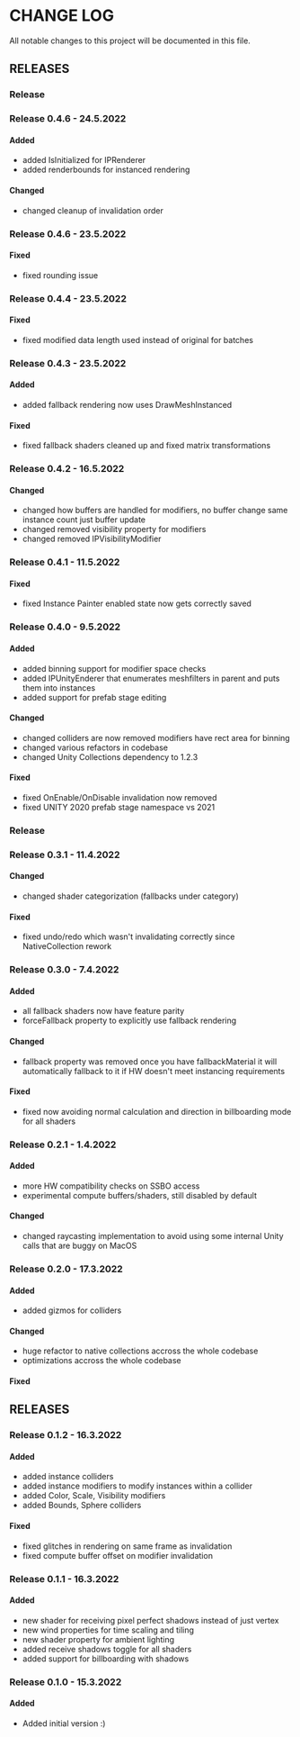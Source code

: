 # CHANGE LOG

All notable changes to this project will be documented in this file.

## RELEASES

### Release

### Release 0.4.6 - 24.5.2022

#### Added

- added IsInitialized for IPRenderer
- added renderbounds for instanced rendering

#### Changed

- changed cleanup of invalidation order

### Release 0.4.6 - 23.5.2022

#### Fixed

- fixed rounding issue

### Release 0.4.4 - 23.5.2022

#### Fixed

- fixed modified data length used instead of original for batches

### Release 0.4.3 - 23.5.2022

#### Added

- added fallback rendering now uses DrawMeshInstanced

#### Fixed

- fixed fallback shaders cleaned up and fixed matrix transformations

### Release 0.4.2 - 16.5.2022

#### Changed

- changed how buffers are handled for modifiers, no buffer change same instance count just buffer update
- changed removed visibility property for modifiers
- changed removed IPVisibilityModifier

### Release 0.4.1 - 11.5.2022

#### Fixed

- fixed Instance Painter enabled state now gets correctly saved

### Release 0.4.0 - 9.5.2022

#### Added

- added binning support for modifier space checks
- added IPUnityEnderer that enumerates meshfilters in parent and puts them into instances
- added support for prefab stage editing

#### Changed

- changed colliders are now removed modifiers have rect area for binning
- changed various refactors in codebase
- changed Unity Collections dependency to 1.2.3

#### Fixed

- fixed OnEnable/OnDisable invalidation now removed
- fixed UNITY 2020 prefab stage namespace vs 2021

### Release

### Release 0.3.1 - 11.4.2022

#### Changed

- changed shader categorization (fallbacks under category)

#### Fixed

- fixed undo/redo which wasn't invalidating correctly since NativeCollection rework

### Release 0.3.0 - 7.4.2022

#### Added

- all fallback shaders now have feature parity
- forceFallback property to explicitly use fallback rendering 

#### Changed

- fallback property was removed once you have fallbackMaterial it will automatically fallback to it if HW doesn't meet instancing requirements

#### Fixed

- fixed now avoiding normal calculation and direction in billboarding mode for all shaders

### Release 0.2.1 - 1.4.2022

#### Added

- more HW compatibility checks on SSBO access
- experimental compute buffers/shaders, still disabled by default

#### Changed

- changed raycasting implementation to avoid using some internal Unity calls that are buggy on MacOS

### Release 0.2.0 - 17.3.2022

#### Added

- added gizmos for colliders

#### Changed

- huge refactor to native collections accross the whole codebase
- optimizations accross the whole codebase

#### Fixed

## RELEASES

### Release 0.1.2 - 16.3.2022

#### Added

- added instance colliders
- added instance modifiers to modify instances within a collider
- added Color, Scale, Visibility modifiers
- added Bounds, Sphere colliders

#### Fixed

- fixed glitches in rendering on same frame as invalidation
- fixed compute buffer offset on modifier invalidation

### Release 0.1.1 - 16.3.2022

#### Added

- new shader for receiving pixel perfect shadows instead of just vertex
- new wind properties for time scaling and tiling
- new shader property for ambient lighting
- added receive shadows toggle for all shaders
- added support for billboarding with shadows

### Release 0.1.0 - 15.3.2022

#### Added
- Added initial version :)
